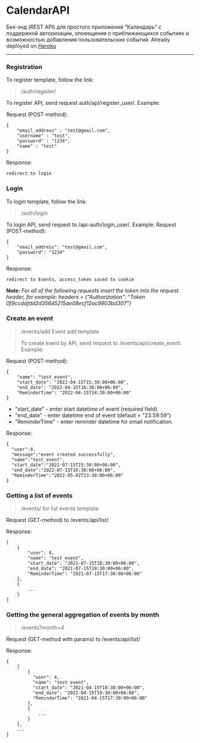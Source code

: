 # CalendarAPI

Бек-энд (REST API) для простого приложения “Календарь” с поддержкой
авторизации, оповещения о приближающихся событиях и возможностью добавления пользовательских событий.
Already deployed on [Heroku](http://127.0.0.1:8000/events/)

____

### Registration

To register template, follow the link:
> /auth/register/

To register API, send request auth/api/register_user/. Example:

Request (POST-method):
```
{
    "email_address" : "test@gmail.com",
    "username" : "test",
    "password" : "1234",
    "name" : "test"
}
```
Response:
```
redirect to login
```

### Login

To login template, follow the link: 
> /auth/login

To login API, send request to /api-auth/login_user/. Example: 
Request (POST-method):
```
{
    "email_address": "test@gmail.com",
    "password": "1234"
}
```

Response:
```
redirect to Events, access_token saved to cookie
```


**Note:**
*For all of the following requests insert the token into the request header, for example:*
*headers = {"Authorization": "Token 0f9ccdafdd2d356d5215ae08ecf12ac9903bd307"}*


### Create an event

> /events/add Event add template

>To create event by API, send request to /events/api/create_event. Example:

Request (POST-method):
```
{
    "name": "test_event",
    "start_date": "2022-04-15T15:30:00+06:00",
    "end_date": "2022-04-15T16:30:00+06:00",
    "ReminderTime": "2022-04-15T14:30:00+06:00"
}
```

- "start_date" - enter start datetime of event (required field)  
- "end_date" - enter datetime end of event (default = "23:59:59")  
- "ReminderTime" - enter reminder datetime for email notification.

Response:
```
{
  "user":4,
  "message":"event created successfully",
  "name":"test_event",
  "start_date":"2022-07-15T15:30:00+06:00",
  "end_date":"2022-07-15T16:30:00+06:00",
  "ReminderTime":"2022-05-02T23:30:00+06:00"
}
```

### Getting a list of events 

> /events/ for list events template

Request (GET-method) to /events/api/list/ 

Response:
```
[
    {
        "user": 4,
        "name": "test_event",
        "start_date": "2021-07-15T18:30:00+06:00",
        "end_date": "2021-07-15T19:30:00+06:00",
        "ReminderTime": "2021-07-15T17:30:00+06:00"
    },
    {
        ...
    }
]
```

### Getting the general aggregation of events by month

> /events?month=4

Request (GET-method with params) to /events/api/list/ 

Response:
```
{
    [
        {
          "user": 4,
          "name": "test_event",
          "start_date": "2021-04-15T18:30:00+06:00",
          "end_date": "2021-04-15T19:30:00+06:00",
          "ReminderTime": "2021-04-15T17:30:00+06:00"
        },
        {
            ...
        }
    ],
    ...
}
```
